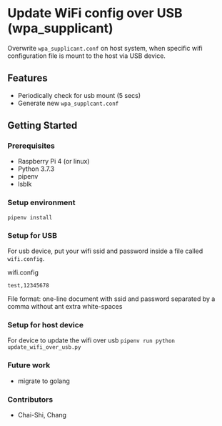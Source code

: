 # Update WiFi config over USB (wpa_supplicant)
Overwrite `wpa_supplicant.conf` on host system, when specific wifi configuration file is mount to the host via USB device.

## Features
* Periodically check for usb mount (5 secs)
* Generate new `wpa_supplcant.conf`

## Getting Started

### Prerequisites
* Raspberry Pi 4 (or linux)
* Python 3.7.3
* pipenv
* lsblk

### Setup environment
```
pipenv install
```

### Setup for USB
For usb device, put your wifi ssid and password inside a file called `wifi.config`.

wifi.config
```
test,12345678
```

File format: one-line document with ssid and password separated by a comma without ant extra white-spaces


### Setup for host device
For device to update the wifi over usb
`pipenv run python update_wifi_over_usb.py`

### Future work
* migrate to golang

### Contributors
* Chai-Shi, Chang
